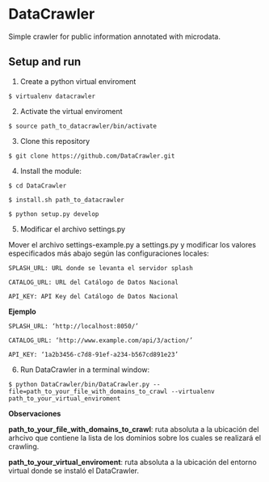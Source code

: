 DataCrawler
=========

Simple crawler for public information annotated with microdata.

Setup and run
------------
1. Create a python virtual enviroment
    
 `$ virtualenv datacrawler`
    
2. Activate the virtual enviroment
    
 `$ source path_to_datacrawler/bin/activate`

3. Clone this repository

 `$ git clone https://github.com/DataCrawler.git`
    
4. Install the module:

 `$ cd DataCrawler`
    
 `$ install.sh path_to_datacrawler`
 
 `$ python setup.py develop`
 
5. Modificar el archivo settings.py

 Mover el archivo settings-example.py a settings.py y modificar los valores especificados más abajo según las configuraciones locales:

    SPLASH_URL: URL donde se levanta el servidor splash
    
    CATALOG_URL: URL del Catálogo de Datos Nacional
    
    API_KEY: API Key del Catálogo de Datos Nacional
    
 **Ejemplo**
    
    SPLASH_URL: ‘http://localhost:8050/’
    
    CATALOG_URL: ‘http://www.example.com/api/3/action/’
    
    API_KEY: ‘1a2b3456-c7d8-91ef-a234-b567cd891e23’

6. Run DataCrawler in a terminal window:

 `$ python DataCrawler/bin/DataCrawler.py --file=path_to_your_file_with_domains_to_crawl --virtualenv path_to_your_virtual_enviroment`
 
 **Observaciones** 

 **path_to_your_file_with_domains_to_crawl**: ruta absoluta a la ubicación del arhcivo que contiene la lista de los dominios sobre los cuales se realizará el crawling.

 **path_to_your_virtual_enviroment**: ruta absoluta a la ubicación del entorno virtual donde se instaló el DataCrawler.
